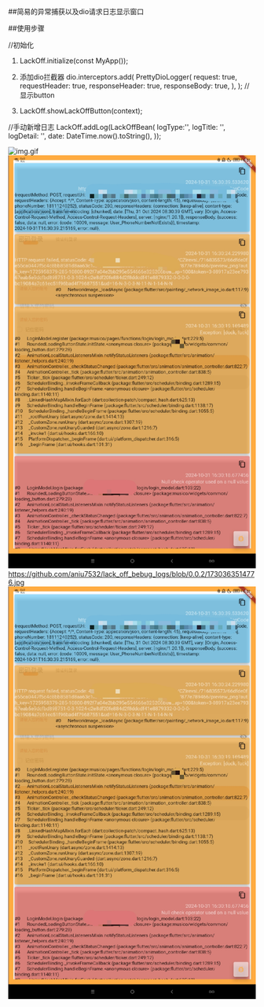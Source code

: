 ##简易的异常捕获以及dio请求日志显示窗口

##使用步骤

//初始化
1. LackOff.initialize(const MyApp());

2. 添加dio拦截器
   dio.interceptors.add(
   PrettyDioLogger(
   request: true,
   requestHeader: true,
   responseHeader: true,
   responseBody: true,
   ),
   );
//显示button
3. LackOff.showLackOffButton(context);



//手动新增日志
LackOff.addLog(LackOffBean(
logType:'',
logTitle: '',
logDetail: '',
date: DateTime.now().toString(),
));


![img.gif](https://github.com/aniu7532/lack_off_bebug_logs/blob/0.0.2/Nov-04-2024%2014-08-07.gif)
![img.png](img.png)https://github.com/aniu7532/lack_off_bebug_logs/blob/0.0.2/1730363514776.jpg
![img.png](https://raw.githubusercontent.com/aniu7532/lack_off_bebug_logs/0.0.2/1730363514776.jpg)
